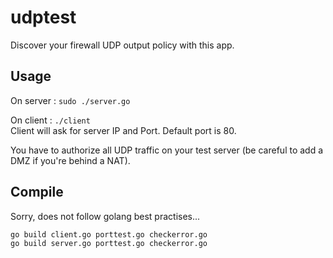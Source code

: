 udptest
=======

Discover your firewall UDP output policy with this app.

## Usage

On server : `sudo ./server.go`

On client : `./client`  
Client will ask for server IP and Port. Default port is 80.

You have to authorize all UDP traffic on your test server (be careful to add a DMZ if you're behind a NAT).

## Compile

Sorry, does not follow golang best practises...

```
go build client.go porttest.go checkerror.go
go build server.go porttest.go checkerror.go
```
